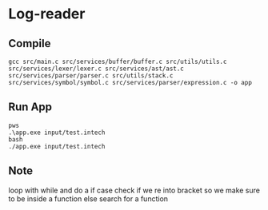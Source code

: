 # Log-reader

## Compile

```
gcc src/main.c src/services/buffer/buffer.c src/utils/utils.c src/services/lexer/lexer.c src/services/ast/ast.c src/services/parser/parser.c src/utils/stack.c src/services/symbol/symbol.c src/services/parser/expression.c -o app
```

## Run App

```
pws
.\app.exe input/test.intech
bash 
./app.exe input/test.intech
```

## Note

loop with while
and do a if case
check if we re into bracket so we make sure to be inside a function
else search for a function

